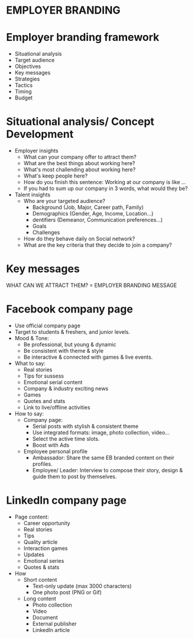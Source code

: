 # EMPLOYER BRANDING


# Employer branding framework
- Situational analysis
- Target audience 
- Objectives 
- Key messages
- Strategies
- Tactics
- Timing 
- Budget

# Situational analysis/ Concept Development 
- Employer insights
  - What can your company offer to attract them?
  - What are the best things about working here?
  - What's most challending about working here?
  - What's keep people here?
  - How do you finish this sentence: Working at our company is like ... 
  - If you had to sum up our company in 3 words, what would they be? 
- Talent insights
  -  Who are your targeted audience?
     -  Background (Job, Major, Career path, Family)
     -  Demographics (Gender, Age, Income, Location...)  
     - dentifiers (Demeanor, Communication preferences...)  
     - Goals  
     - Challenges  
  - How do they behave daily on Social network?  
  - What are the key criteria that they decide to join a
company?  

# Key messages
WHAT CAN WE ATTRACT THEM? = EMPLOYER BRANDING MESSAGE  

# Facebook company page 
- Use official company page  
- Target to students & freshers, and junior levels.  
- Mood & Tone:
  - Be professional, but young & dynamic  
  - Be consistent with theme & style  
  - Be interactive & connected with games & live events.  
- What to say:
  -  Real stories
  -  Tips for sussess 
  -  Emotional serial content 
  -  Company & industry exciting news
  -  Games
  -  Quotes and stats 
  -  Link to live/offline activities 
- How to say:
  -  Company page:
     + Serial posts with stylish & consistent theme
     + Use integrated formats: image, photo collection, video...
     + Select the active time slots.
     + Boost with Ads
  - Employee personal profile  
    + Ambassador: Share the same EB branded content on their profiles.  
    + Employee/ Leader: Interview to compose their story, design & guide them to post by themselves.  

# LinkedIn company page
- Page content:
  -  Career opportunity
  -  Real stories
  -  Tips
  -  Quality article 
  -  Interaction games
  -  Updates 
  -  Emotional series 
  -  Quotes & stats 
- How
  - Short content
    - Text-only update (max 3000 characters)  
    - One photo post (PNG or Gif)  
  - Long content  
    - Photo collection  
    - Video  
    - Document  
    - External publisher  
    - LinkedIn article 
